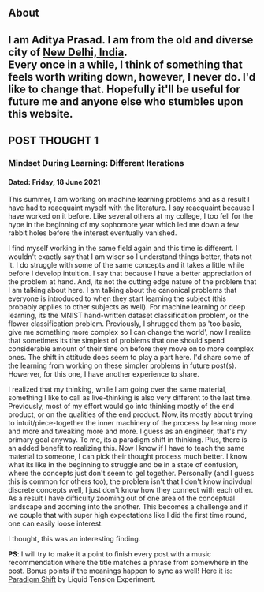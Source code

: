 ## About

I am Aditya Prasad. I am from the old and diverse city of [New Delhi, India](https://en.wikipedia.org/wiki/New_Delhi).  
Every once in a while, I think of something that feels worth writing down, however, I never do. I'd like to change that. Hopefully it'll be useful for future me and anyone else who stumbles upon this website.  
--

## POST THOUGHT 1
### Mindset During Learning: Different Iterations
#### Dated: Friday, 18 June 2021


This summer, I am working on machine learning problems and as a result I have had to reacquaint myself with 
the literature. I say reacquaint because I have worked on it before. Like several others at my college, I too
fell for the hype in the beginning of my sophomore year which led me down a few rabbit holes before the interest 
eventually vanished.

I find myself working in the same field again and this time is different. I wouldn't exactly say that I am wiser so I understand things better, thats not it. I do struggle with some of the same concepts and it takes a little while before I develop intuition. I say that because I have a better appreciation of the problem at hand. And, its not the cutting edge nature of the problem that I am talking about here. I am talking about the canonical problems that everyone is introduced to when they start learning the subject (this probably applies to other subjects as well). For machine learning or deep learning, its the MNIST hand-written dataset classification problem, or the flower classification problem. Previously, I shrugged them as 'too basic, give me something more complex so I can change the world', now I realize that sometimes its the simplest of problems that one should spend considerable amount of their time on before they move on to more complex ones. The shift in attitude does seem to play a part here. I'd share some of the learning from working on these simpler problems in future post(s). Howerver, for this one, I have another experience to share. 

I realized that my thinking, while I am going over the same material, something I like to call as live-thinking is also very different to the last time. Previously, most of my effort would go into thinking mostly of the end product, or on the qualities of the end product. Now, its mostly about trying to intuit/piece-together the inner machinery of the process by learning more and more and tweaking more and more. I guess as an engineer, that's my primary goal anyway. To me, its a paradigm shift in thinking. Plus, there is an added benefit to realizing this. Now I know if I have to teach the same material to someone, I can pick their thought process much better. I know what its like in the beginning to struggle and be in a state of confusion, where the concepts just don't seem to gel together. Personally (and I guess this is common for others too), the problem isn't that I don't know indivdual discrete concepts well, I just don't know how they connect with each other. As a result I have difficulty zooming out of one area of the conceptual landscape and zooming into the another. This becomes a challenge and if we couple that with super high expectations like I did the first time round, one can easily loose interest. 

I thought, this was an interesting finding. 

**PS**: I will try to make it a point to finish every post with a music recommendation where the title matches a phrase from somewhere in the post. Bonus points if the meanings happen to sync as well! Here it is: [Paradigm Shift](https://www.youtube.com/watch?v=Vi2IQNs8hlE) by Liquid Tension Experiment.

